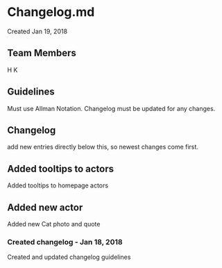 # Changelog.md
Created Jan 19, 2018

## Team Members
H
K

## Guidelines
Must use Allman Notation.
Changelog must be updated for any changes.

## Changelog
add new entries directly below this, so newest changes come first.

## Added tooltips to actors
Added tooltips to homepage actors

## Added new actor
Added new Cat photo and quote

### Created changelog - Jan 18, 2018
Created and updated changelog guidelines
